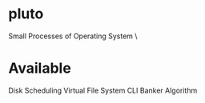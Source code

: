 # pluto
Small Processes of Operating System \

# Available

Disk Scheduling
Virtual File System
CLI
Banker Algorithm
